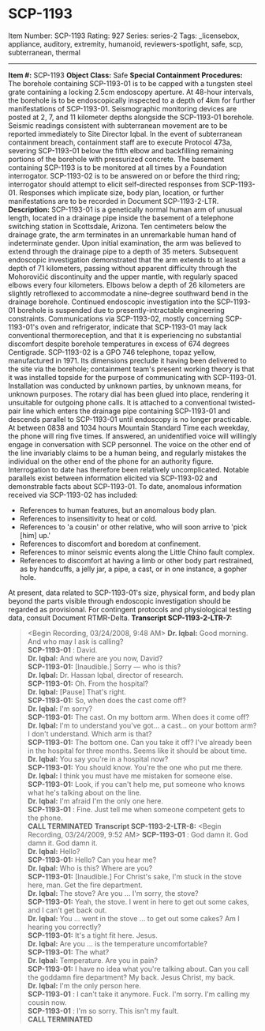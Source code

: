# SCP-1193
Item Number: SCP-1193
Rating: 927
Series: series-2
Tags: _licensebox, appliance, auditory, extremity, humanoid, reviewers-spotlight, safe, scp, subterranean, thermal

---

**Item #:** SCP-1193
**Object Class:** Safe
**Special Containment Procedures:** The borehole containing SCP-1193-01 is to be capped with a tungsten steel grate containing a locking 2.5cm endoscopy aperture. At 48-hour intervals, the borehole is to be endoscopically inspected to a depth of 4km for further manifestations of SCP-1193-01. Seismographic monitoring devices are posted at 2, 7, and 11 kilometer depths alongside the SCP-1193-01 borehole. Seismic readings consistent with subterranean movement are to be reported immediately to Site Director Iqbal. In the event of subterranean containment breach, containment staff are to execute Protocol 473a, severing SCP-1193-01 below the fifth elbow and backfilling remaining portions of the borehole with pressurized concrete.
The basement containing SCP-1193 is to be monitored at all times by a Foundation interrogator. SCP-1193-02 is to be answered on or before the third ring; interrogator should attempt to elicit self-directed responses from SCP-1193-01. Responses which implicate size, body plan, location, or further manifestations are to be recorded in Document SCP-1193-2-LTR.
**Description:** SCP-1193-01 is a genetically normal human arm of unusual length, located in a drainage pipe inside the basement of a telephone switching station in Scottsdale, Arizona. Ten centimeters below the drainage grate, the arm terminates in an unremarkable human hand of indeterminate gender. Upon initial examination, the arm was believed to extend through the drainage pipe to a depth of 35 meters. Subsequent endoscopic investigation demonstrated that the arm extends to at least a depth of 71 kilometers, passing without apparent difficulty through the Mohorovičić discontinuity and the upper mantle, with regularly spaced elbows every four kilometers. Elbows below a depth of 26 kilometers are slightly retroflexed to accommodate a nine-degree southward bend in the drainage borehole. Continued endoscopic investigation into the SCP-1193-01 borehole is suspended due to presently-intractable engineering constraints.
Communications via SCP-1193-02, mostly concerning SCP-1193-01's oven and refrigerator, indicate that SCP-1193-01 may lack conventional thermoreception, and that it is experiencing no substantial discomfort despite borehole temperatures in excess of 674 degrees Centigrade.
SCP-1193-02 is a GPO 746 telephone, topaz yellow, manufactured in 1971. Its dimensions preclude it having been delivered to the site via the borehole; containment team's present working theory is that it was installed topside for the purpose of communicating with SCP-1193-01. Installation was conducted by unknown parties, by unknown means, for unknown purposes. The rotary dial has been glued into place, rendering it unsuitable for outgoing phone calls. It is attached to a conventional twisted-pair line which enters the drainage pipe containing SCP-1193-01 and descends parallel to SCP-1193-01 until endoscopy is no longer practicable.
At between 0838 and 1034 hours Mountain Standard Time each weekday, the phone will ring five times. If answered, an unidentified voice will willingly engage in conversation with SCP personnel. The voice on the other end of the line invariably claims to be a human being, and regularly mistakes the individual on the other end of the phone for an authority figure. Interrogation to date has therefore been relatively uncomplicated. Notable parallels exist between information elicited via SCP-1193-02 and demonstrable facts about SCP-1193-01. To date, anomalous information received via SCP-1193-02 has included:
  * References to human features, but an anomalous body plan.
  * References to insensitivity to heat or cold.
  * References to 'a cousin' or other relative, who will soon arrive to 'pick [him] up.'
  * References to discomfort and boredom at confinement.
  * References to minor seismic events along the Little Chino fault complex.
  * References to discomfort at having a limb or other body part restrained, as by handcuffs, a jelly jar, a pipe, a cast, or in one instance, a gopher hole.

At present, data related to SCP-1193-01's size, physical form, and body plan beyond the parts visible through endoscopic investigation should be regarded as provisional. For contingent protocols and physiological testing data, consult Document RTMR-Delta.
**Transcript SCP-1193-2-LTR-7:**
> <Begin Recording, 03/24/2008, 9:48 AM>
> **Dr. Iqbal:** Good morning. And who may I ask is calling?  
>  **SCP-1193-01** : David.  
>  **Dr. Iqbal:** And where are you now, David?  
>  **SCP-1193-01:** [Inaudible.] Sorry — who is this?  
>  **Dr. Iqbal:** Dr. Hassan Iqbal, director of research.  
>  **SCP-1193-01:** Oh. From the hospital?  
>  **Dr. Iqbal:** [Pause] That's right.  
>  **SCP-1193-01:** So, when does the cast come off?  
>  **Dr. Iqbal:** I'm sorry?  
>  **SCP-1193-01:** The cast. On my bottom arm. When does it come off?  
>  **Dr. Iqbal:** I'm to understand you've got… a cast… on your bottom arm? I don't understand. Which arm is that?  
>  **SCP-1193-01:** The bottom one. Can you take it off? I've already been in the hospital for three months. Seems like it should be about time.  
>  **Dr. Iqbal:** You say you're in a hospital now?  
>  **SCP-1193-01:** You should know. You're the one who put me there.  
>  **Dr. Iqbal:** I think you must have me mistaken for someone else.  
>  **SCP-1193-01:** Look, if you can't help me, put someone who knows what he's talking about on the line.  
>  **Dr. Iqbal:** I'm afraid I'm the only one here.  
>  **SCP-1193-01** : Fine. Just tell me when someone competent gets to the phone.  
>  **CALL TERMINATED**
> <end recording>
**Transcript SCP-1193-2-LTR-8:**
> <Begin Recording, 03/24/2009, 9:52 AM>
> **SCP-1193-01** : God damn it. God damn it. God damn it.  
>  **Dr. Iqbal:** Hello?  
>  **SCP-1193-01:** Hello? Can you hear me?  
>  **Dr. Iqbal:** Who is this? Where are you?  
>  **SCP-1193-01:** [Inaudible.] For Christ's sake, I'm stuck in the stove here, man. Get the fire department.  
>  **Dr. Iqbal:** The stove? Are you … I'm sorry, the stove?  
>  **SCP-1193-01:** Yeah, the stove. I went in here to get out some cakes, and I can't get back out.  
>  **Dr. Iqbal:** You … went in the stove … to get out some cakes? Am I hearing you correctly?  
>  **SCP-1193-01:** It's a tight fit here. Jesus.  
>  **Dr. Iqbal:** Are you … is the temperature uncomfortable?  
>  **SCP-1193-01:** The what?  
>  **Dr. Iqbal:** Temperature. Are you in pain?  
>  **SCP-1193-01:** I have no idea what you're talking about. Can you call the goddamn fire department? My back. Jesus Christ, my back.  
>  **Dr. Iqbal:** I'm the only person here.  
>  **SCP-1193-01** : I can't take it anymore. Fuck. I'm sorry. I'm calling my cousin now.  
>  **SCP-1193-01** : I'm so sorry. This isn't my fault.  
>  **CALL TERMINATED**
> <end recording>